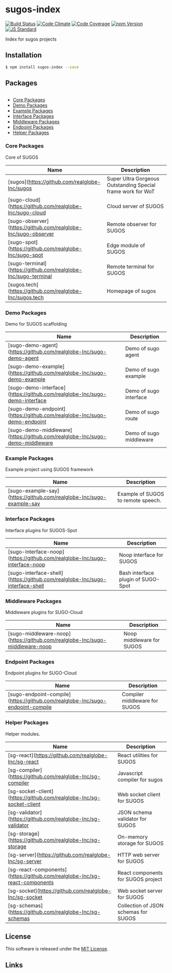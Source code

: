 sugos-index
==========

<!---
This file is generated by ape-tmpl. Do not update manually.
--->

<!-- Badge Start -->
<a name="badges"></a>

[![Build Status][bd_travis_shield_url]][bd_travis_url]
[![Code Climate][bd_codeclimate_shield_url]][bd_codeclimate_url]
[![Code Coverage][bd_codeclimate_coverage_shield_url]][bd_codeclimate_url]
[![npm Version][bd_npm_shield_url]][bd_npm_url]
[![JS Standard][bd_standard_shield_url]][bd_standard_url]

[bd_repo_url]: https://github.com/realglobe-Inc/sugos-index
[bd_travis_url]: http://travis-ci.org/realglobe-Inc/sugos-index
[bd_travis_shield_url]: http://img.shields.io/travis/realglobe-Inc/sugos-index.svg?style=flat
[bd_travis_com_url]: http://travis-ci.com/realglobe-Inc/sugos-index
[bd_travis_com_shield_url]: https://api.travis-ci.com/realglobe-Inc/sugos-index.svg?token=
[bd_license_url]: https://github.com/realglobe-Inc/sugos-index/blob/master/LICENSE
[bd_codeclimate_url]: http://codeclimate.com/github/realglobe-Inc/sugos-index
[bd_codeclimate_shield_url]: http://img.shields.io/codeclimate/github/realglobe-Inc/sugos-index.svg?style=flat
[bd_codeclimate_coverage_shield_url]: http://img.shields.io/codeclimate/coverage/github/realglobe-Inc/sugos-index.svg?style=flat
[bd_gemnasium_url]: https://gemnasium.com/realglobe-Inc/sugos-index
[bd_gemnasium_shield_url]: https://gemnasium.com/realglobe-Inc/sugos-index.svg
[bd_npm_url]: http://www.npmjs.org/package/sugos-index
[bd_npm_shield_url]: http://img.shields.io/npm/v/sugos-index.svg?style=flat
[bd_standard_url]: http://standardjs.com/
[bd_standard_shield_url]: https://img.shields.io/badge/code%20style-standard-brightgreen.svg

<!-- Badge End -->


<!-- Description Start -->
<a name="description"></a>

Index for sugos projects

<!-- Description End -->


<!-- Overview Start -->
<a name="overview"></a>



<!-- Overview End -->


<!-- Sections Start -->
<a name="sections"></a>

<!-- Section from "doc/guides/01.Installation.md.hbs" Start -->

<a name="section-doc-guides-01-installation-md"></a>
Installation
-----

```bash
$ npm install sugos-index --save
```


<!-- Section from "doc/guides/01.Installation.md.hbs" End -->

<!-- Section from "doc/guides/02.Packages.md.hbs" Start -->

<a name="section-doc-guides-02-packages-md"></a>
Packages
---------

```javascript

```

+ [Core Packages](#package-group-Core)
+ [Demo Packages](#package-group-Demo)
+ [Example Packages](#package-group-Example)
+ [Interface Packages](#package-group-Interface)
+ [Middleware Packages](#package-group-Middleware)
+ [Endpoint Packages](#package-group-Endpoint)
+ [Helper Packages](#package-group-Helper)


<a name="package-group-Core"/>

### Core Packages

Core of SUGOS

| Name | Description |
| ---- | ----------- |
| [sugos](https://github.com/realglobe-Inc/sugos | Super Ultra Gorgeous Outstanding Special frame work for WoT |
| [sugo-cloud](https://github.com/realglobe-Inc/sugo-cloud | Cloud server of SUGOS |
| [sugo-observer](https://github.com/realglobe-Inc/sugo-observer | Remote observer for SUGOS |
| [sugo-spot](https://github.com/realglobe-Inc/sugo-spot | Edge module of SUGOS |
| [sugo-terminal](https://github.com/realglobe-Inc/sugo-terminal | Remote terminal for SUGOS |
| [sugos.tech](https://github.com/realglobe-Inc/sugos.tech | Homepage of sugos |
<a name="package-group-Demo"/>

### Demo Packages

Demo for SUGOS scaffolding

| Name | Description |
| ---- | ----------- |
| [sugo-demo-agent](https://github.com/realglobe-Inc/sugo-demo-agent | Demo of sugo agent |
| [sugo-demo-example](https://github.com/realglobe-Inc/sugo-demo-example | Demo of sugo example |
| [sugo-demo-interface](https://github.com/realglobe-Inc/sugo-demo-interface | Demo of sugo interface |
| [sugo-demo-endpoint](https://github.com/realglobe-Inc/sugo-demo-endpoint | Demo of sugo route |
| [sugo-demo-middleware](https://github.com/realglobe-Inc/sugo-demo-middleware | Demo of sugo middleware |
<a name="package-group-Example"/>

### Example Packages

Example project using SUGOS framework

| Name | Description |
| ---- | ----------- |
| [sugo-example-say](https://github.com/realglobe-Inc/sugo-example-say | Example of SUGOS to remote speech. |
<a name="package-group-Interface"/>

### Interface Packages

Interface plugins for SUGOS-Spot

| Name | Description |
| ---- | ----------- |
| [sugo-interface-noop](https://github.com/realglobe-Inc/sugo-interface-noop | Noop interface for SUGOS |
| [sugo-interface-shell](https://github.com/realglobe-Inc/sugo-interface-shell | Bash interface plugin of SUGO-Spot |
<a name="package-group-Middleware"/>

### Middleware Packages

Middleware plugins for SUGO-Cloud

| Name | Description |
| ---- | ----------- |
| [sugo-middleware-noop](https://github.com/realglobe-Inc/sugo-middleware-noop | Noop middleware for SUGOS |
<a name="package-group-Endpoint"/>

### Endpoint Packages

Endpoint plugins for SUGO-Cloud

| Name | Description |
| ---- | ----------- |
| [sugo-endpoint-compile](https://github.com/realglobe-Inc/sugo-endpoint-compile | Compiler middleware for SUGOS |
<a name="package-group-Helper"/>

### Helper Packages

Helper modules.

| Name | Description |
| ---- | ----------- |
| [sg-react](https://github.com/realglobe-Inc/sg-react | React utilities for SUGOS |
| [sg-compiler](https://github.com/realglobe-Inc/sg-compiler | Javascript compiler for sugos |
| [sg-socket-client](https://github.com/realglobe-Inc/sg-socket-client | Web socket client for SUGOS |
| [sg-validator](https://github.com/realglobe-Inc/sg-validator | JSON schema validator for SUGOS |
| [sg-storage](https://github.com/realglobe-Inc/sg-storage | On-memory storage for SUGOS |
| [sg-server](https://github.com/realglobe-Inc/sg-server | HTTP web server for SUGOS |
| [sg-react-components](https://github.com/realglobe-Inc/sg-react-components | React components for SUGOS project |
| [sg-socket](https://github.com/realglobe-Inc/sg-socket | Web socket server for SUGOS |
| [sg-schemas](https://github.com/realglobe-Inc/sg-schemas | Collection of JSON schemas for SUGOS |



<!-- Section from "doc/guides/02.Packages.md.hbs" End -->


<!-- Sections Start -->


<!-- LICENSE Start -->
<a name="license"></a>

License
-------
This software is released under the [MIT License](https://github.com/realglobe-Inc/sugos-index/blob/master/LICENSE).

<!-- LICENSE End -->


<!-- Links Start -->
<a name="links"></a>

Links
------


<!-- Links End -->

